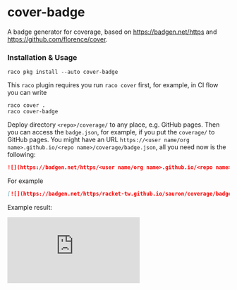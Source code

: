 # cover-badge

A badge generator for coverage, based on https://badgen.net/https and https://github.com/florence/cover.

### Installation & Usage

```shell
raco pkg install --auto cover-badge
```

This `raco` plugin requires you run `raco cover` first, for example, in CI flow you can write

```racket
raco cover .
raco cover-badge
```

Deploy directory `<repo>/coverage/` to any place, e.g. GitHub pages. Then you can access the `badge.json`, for example, if you put the `coverage/` to GitHub pages. You might have an URL `https://<user name/org name>.github.io/<repo name>/coverage/badge.json`, all you need now is the following:

```markdown
![](https://badgen.net/https/<user name/org name>.github.io/<repo name>/coverage/badge.json)
```

For example

```markdown
[![](https://badgen.net/https/racket-tw.github.io/sauron/coverage/badge.json)](https://racket-tw.github.io/sauron/coverage)
```

Example result:

[![](https://badgen.net/https/racket-tw.github.io/sauron/coverage/badge.json)](https://racket-tw.github.io/sauron/coverage)
